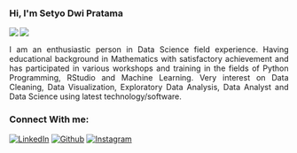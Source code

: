 ### Hi, I'm Setyo Dwi Pratama

<img align='left' src = "https://github-readme-stats.vercel.app/api?username=setyo-dwi-pratama&show_icons=true&show_icons=true&title_color=fff&icon_color=0BB7F3&text_color=9f9f9f&bg_color=151515&line_height=25">

<img align='left' src = "https://github-readme-stats.vercel.app/api/top-langs/?username=setyo-dwi-pratama&show_icons=true&show_icons=true&title_color=fff&icon_color=0BB7F3&text_color=9f9f9f&bg_color=151515">




<br/>
<p align="justify">
I am an enthusiastic person in Data Science field experience. Having educational background in Mathematics with satisfactory achievement and has participated in various workshops and training in the fields of Python Programming, RStudio and Machine Learning.
Very interest on Data Cleaning, Data Visualization, Exploratory Data Analysis, Data Analyst and Data Science using latest technology/software.
</p>

### Connect With me:

<p>
  <a href="https://www.linkedin.com/in/setyo-dwi-pratama-9352071a5/" target="_blank"><img alt="LinkedIn" src="https://img.shields.io/badge/linkedin-%230077B5.svg?&style=for-the-badge&logo=linkedin&logoColor=white" /></a>
  <a href="https://github.com/setyo-dwi-pratama" target="_blank"><img alt="Github" src="https://img.shields.io/badge/GitHub-%2312100E.svg?&style=for-the-badge&logo=Github&logoColor=white" /></a>
  <a href="https://www.instagram.com/tyo_pratama_/" target="_blank"><img alt="Instagram" src="https://img.shields.io/badge/Instagram-%231DA1F2.svg?&style=for-the-badge&logo=Instagram&logoColor=white" /></a>
</p>


<!--
**setyo-dwi-pratama/setyo-dwi-pratama** is a ✨ _special_ ✨ repository because its `README.md` (this file) appears on your GitHub profile.

Here are some ideas to get you started:

- 🔭 I’m currently working on ...
- 🌱 I’m currently learning ...
- 👯 I’m looking to collaborate on ...
- 🤔 I’m looking for help with ...
- 💬 Ask me about ...
- 📫 How to reach me: ...
- 😄 Pronouns: ...
- ⚡ Fun fact: ...
-->
